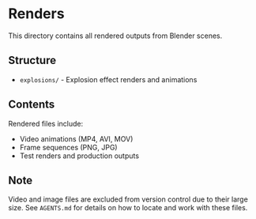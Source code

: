 # Renders

This directory contains all rendered outputs from Blender scenes.

## Structure

- `explosions/` - Explosion effect renders and animations

## Contents

Rendered files include:
- Video animations (MP4, AVI, MOV)
- Frame sequences (PNG, JPG)
- Test renders and production outputs

## Note

Video and image files are excluded from version control due to their large size. See `AGENTS.md` for details on how to locate and work with these files.
